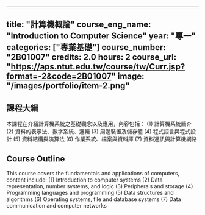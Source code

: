 
---
title: "計算機概論"
course_eng_name: "Introduction  to Computer Science"
year: "專一"
categories: ["專業基礎"]
course_number: "2B01007"
credits: 2.0
hours: 2
course_url: "https://aps.ntut.edu.tw/course/tw/Curr.jsp?format=-2&code=2B01007"
image: "/images/portfolio/item-2.png"
---

## 課程大綱

本課程在介紹計算機系統之基礎觀念以及應用，內容包括：
(1)	計算機系統簡介
(2)	資料的表示法、數字系統、邏輯
(3)	周邊裝置及儲存體 
(4)	程式語言與程式設計
(5)	資料結構與演算法
(6)	作業系統、檔案與資料庫 
(7)	資料通訊與計算機網路

## Course Outline

This course covers the fundamentals and applications of computers, content include:
(1)	Introduction to computer systems
(2)	Data representation, number systems, and logic
(3)	Peripherals and storage
(4)	Programming languages and programming
(5)	Data structures and algorithms
(6)	Operating systems, file and database systems
(7)	Data communication and computer networks
